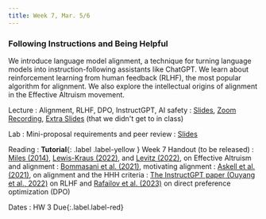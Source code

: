 ```yaml
---
title: Week 7, Mar. 5/6
---
```


### Following Instructions and Being Helpful

We introduce language model alignment, a technique for turning language models into instruction-following assistants like ChatGPT. We learn about reinforcement learning from human feedback (RLHF), the most popular algorithm for alignment. We also explore the intellectual origins of alignment in the Effective Altruism movement.

Lecture
: Alignment, RLHF, DPO, InstructGPT, AI safety
: [Slides](https://drive.google.com/file/d/1dat9TNLvu61WJ4DLFleV2O3wAkJ_6CDu/view?usp=sharing), [Zoom Recording](https://nyu.zoom.us/rec/share/JAjEJlUtfvja2BsezTwkj_13vw-dujgTN6GbKQ9TPYpnqaSisMyGJOcqtEmXR-bu.Y-sbhiUIR3n1qjeD), [Extra Slides](https://drive.google.com/file/d/1FpF0t6udBXMCPP53yeRNIxJnXGboLF-v/view?usp=drive_link) (that we didn't get to in class)

Lab
: Mini-proposal requirements and peer review
: [Slides](https://drive.google.com/file/d/1X6crhWDiSPBLNJ1wKqGFv4_lSsOwWSwA/view?usp=sharing)

Reading
: **Tutorial**{: .label .label-yellow } Week 7 Handout (to be released)
: [Miles (2014)](https://www.huffpost.com/entry/artificial-intelligence-oxford_n_5689858), [Lewis-Kraus (2022)](https://www.newyorker.com/magazine/2022/08/15/the-reluctant-prophet-of-effective-altruism), and [Levitz (2022)](https://nymag.com/intelligencer/2022/08/why-effective-altruists-fear-the-ai-apocalypse.html), on Effective Altruism and alignment
: [Bommasani et al. (2021)](https://arxiv.org/abs/2108.07258), motivating alignment
: [Askell et al. (2021)](https://arxiv.org/abs/2112.00861), on alignment and the HHH criteria
: [The InstructGPT paper (Ouyang et al., 2022)](https://arxiv.org/abs/2203.02155) on RLHF and [Rafailov et al. (2023)](https://arxiv.org/abs/2305.18290) on direct preference optimization (DPO)

Dates
: <span>HW 3 Due</span>{:.label.label-red} 

